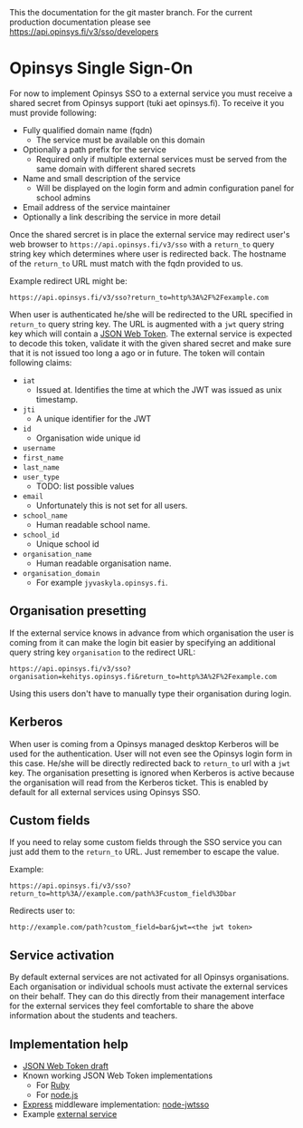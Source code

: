 <div class="master-docs">
This the documentation for the git master branch. For the current production
documentation please see
<a href="https://api.opinsys.fi/v3/sso/developers">https://api.opinsys.fi/v3/sso/developers</a>
</div>

# Opinsys Single Sign-On

For now to implement Opinsys SSO to a external service you must receive a
shared secret from Opinsys support (tuki aet opinsys.fi). To receive it you
must provide following:

  - Fully qualified domain name (fqdn)
    - The service must be available on this domain
  - Optionally a path prefix for the service
    - Required only if multiple external services must be served from the same
      domain with different shared secrets
  - Name and small description of the service
    - Will be displayed on the login form and admin configuration panel for
      school admins
  - Email address of the service maintainer
  - Optionally a link describing the service in more detail


Once the shared sercret is in place the external service may redirect
user's web browser to `https://api.opinsys.fi/v3/sso` with a `return_to`
query string key which determines where user is redirected back. The hostname
of the `return_to` URL must match with the fqdn provided to us.

Example redirect URL might be:

    https://api.opinsys.fi/v3/sso?return_to=http%3A%2F%2Fexample.com

When user is authenticated he/she will be redirected to the URL specified in
`return_to` query string key. The URL is augmented with a `jwt` query string
key which will contain a [JSON Web Token][jwt]. The external service is
expected to decode this token, validate it with the given shared secret and
make sure that it is not issued too long a ago or in future. The token will
contain following claims:

  - `iat`
    - Issued at. Identifies the time at which the JWT was issued as unix timestamp.
  - `jti`
    - A unique identifier for the JWT
  - `id`
    - Organisation wide unique id
  - `username`
  - `first_name`
  - `last_name`
  - `user_type`
    - TODO: list possible values
  - `email`
    - Unfortunately this is not set for all users.
  - `school_name`
    - Human readable school name.
  - `school_id`
    - Unique school id
  - `organisation_name`
    - Human readable organisation name.
  - `organisation_domain`
    - For example `jyvaskyla.opinsys.fi`.

## Organisation presetting

If the external service knows in advance from which organisation the user
is coming from it can make the login bit easier by specifying an additional
query string key `organisation` to the redirect URL:

    https://api.opinsys.fi/v3/sso?organisation=kehitys.opinsys.fi&return_to=http%3A%2F%2Fexample.com

Using this users don't have to manually type their organisation during login.

## Kerberos

When user is coming from a Opinsys managed desktop Kerberos will be used for
the authentication. User will not even see the Opinsys login form in this case.
He/she will be directly redirected back to `return_to` url with a `jwt` key.
The organisation presetting is ignored when Kerberos is active because the
organisation will read from the Kerberos ticket. This is enabled by default for
all external services using Opinsys SSO.

## Custom fields

If you need to relay some custom fields through the SSO service you can just
add them to the `return_to` URL. Just remember to escape the value.

Example:

    https://api.opinsys.fi/v3/sso?return_to=http%3A//example.com/path%3Fcustom_field%3Dbar

Redirects user to:

    http://example.com/path?custom_field=bar&jwt=<the jwt token>

## Service activation

By default external services are not activated for all Opinsys organisations.
Each organisation or individual schools must activate the external services on
their behalf. They can do this directly from their management interface for the
external services they feel comfortable to share the above information about
the students and teachers.

## Implementation help

  - [JSON Web Token draft][jwt]
  - Known working JSON Web Token implementations
    - For [Ruby](https://github.com/progrium/ruby-jwt)
    - For [node.js](https://npmjs.org/package/jwt-simple)
  - [Express][] middleware implementation: [node-jwtsso][]
  - Example [external service](https://github.com/opinsys/node-jwtsso/blob/master/example/app.js)


[jwt]: http://tools.ietf.org/html/draft-jones-json-web-token
[node-jwtsso]: https://github.com/opinsys/node-jwtsso
[Express]: http://expressjs.com/
